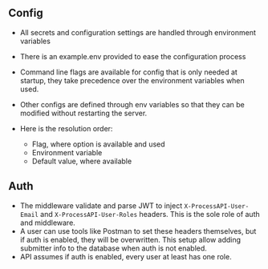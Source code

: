 ## Config
- All secrets and configuration settings are handled through environment variables
- There is an example.env provided to ease the configuration process
- Command line flags are available for config that is only needed at startup, they take precedence over the environment variables when used.
- Other configs are defined through env variables so that they can be modified without restarting the server.
- Here is the resolution order:

    - Flag, where option is available and used
    - Environment variable
    - Default value, where available


## Auth
- The middleware validate and parse JWT to inject `X-ProcessAPI-User-Email` and `X-ProcessAPI-User-Roles` headers. This is the sole role of auth and middleware.
- A user can use tools like Postman to set these headers themselves, but if auth is enabled, they will be overwritten. This setup allow adding submitter info to the database when auth is not enabled.
- API assumes if auth is enabled, every user at least has one role.